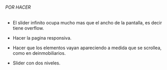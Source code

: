 ###### POR HACER ######

- El slider infinito ocupa mucho mas que el ancho de la pantalla, es decir tiene overflow.

- Hacer la pagina responsiva.

- Hacer que los elementos vayan apareciendo a medida que se scrollea, como en deinmobiliarios.

- Slider con dos niveles.




